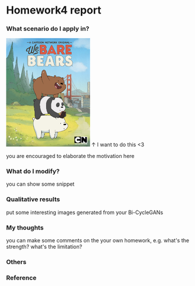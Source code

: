 # Homework4 report

### What scenario do I apply in?

<img src="We_bare_bears.png" width="45%"/>
↑ I want to do this <3

you are encouraged to elaborate the motivation here

### What do I modify? 
you can show some snippet

### Qualitative results
put some interesting images generated from your Bi-CycleGANs

### My thoughts 
you can make some comments on the your own homework, e.g. what's the strength? what's the limitation?

### Others

### Reference
